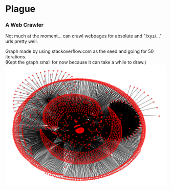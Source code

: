 
# Plague
### A Web Crawler

Not much at the moment... can crawl webpages for absolute and "/xyz/..." urls pretty well. 

Graph made by using stackoverflow.com as the seed and going for 50 iterations.   
(Kept the graph small for now because it can take a while to draw.)   
![Small Stackoverflow](stackoverflow_graph.png)
